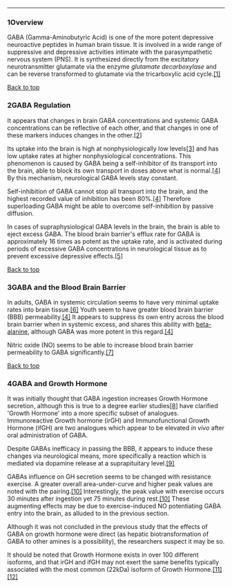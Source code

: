 





---


### 1Overview

GABA (Gamma-Aminobutyric Acid) is one of the more potent depressive neuroactive peptides in human brain tissue. It is involved in a wide range of suppressive and depressive activities intimate with the parasympathetic nervous system (PNS). It is synthesized directly from the excitatory neurotransmitter glutamate via the enzyme *glutamate decarboxylase* and can be reverse transformed to glutamate via the tricarboxylic acid cycle.[[1]](#ref1)


[Back to top](#c-overview)
### 2GABA Regulation

It appears that changes in brain GABA concentrations and systemic GABA concentrations can be reflective of each other, and that changes in one of these markers induces changes in the other.[[2]](#ref2)


Its uptake into the brain is high at nonphysiologically low levels[[3]](#ref3) and has low uptake rates at higher nonphysiological concentrations. This phenomenon is caused by GABA being a self-inhibitor of its transport into the brain, able to block its own transport in doses above what is normal.[[4]](#ref4) By this mechanism, neurological GABA levels stay constant.


Self-inhibition of GABA cannot stop all transport into the brain, and the highest recorded value of inhibition has been 80%.[[4]](#ref4) Therefore superloading GABA might be able to overcome self-inhibition by passive diffusion.


In cases of supraphysiological GABA levels in the brain, the brain is able to eject excess GABA. The blood brain barrier's efflux rate for GABA is approximately 16 times as potent as the uptake rate, and is activated during periods of excessive GABA concentrations in neurological tissue as to prevent excessive depressive effects.[[5]](#ref5)


[Back to top](#c-gaba-regulation)
### 3GABA and the Blood Brain Barrier

In adults, GABA in systemic circulation seems to have very minimal uptake rates into brain tissue.[[6]](#ref6) Youth seem to have greater blood brain barrier (BBB) permeability.[[4]](#ref4) It appears to suppress its own entry across the blood brain barrier when in systemic excess, and shares this ability with [beta-alanine](/supplements/beta-alanine/), although GABA was more potent in this regard.[[4]](#ref4)


Nitric oxide (NO) seems to be able to increase blood brain barrier permeability to GABA significantly.[[7]](#ref7)


[Back to top](#c-gaba-and-the-blood-brain-barrier)
### 4GABA and Growth Hormone

It was initially thought that GABA ingestion increases Growth Hormone secretion, although this is true to a degree earlier studies[[8]](#ref8) have clarified 'Growth Hormone' into a more specific subset of analogues. Immunoreactive Growth hormone (irGH) and Immunofunctional Growth Hormone (ifGH) are two analogues which appear to be elevated *in vivo* after oral administration of GABA.


Despite GABAs inefficacy in passing the BBB, it appears to induce these changes via neurological means, more specifically a reaction which is mediated via dopamine release at a suprapituitary level.[[9]](#ref9)


GABAs influence on GH secretion seems to be changed with resistance exercise. A greater overall area-under-curve and higher peak values are noted with the pairing.[[10]](#ref10) Interestingly, the peak value with exercise occurs 30 minutes after ingestion yet 75 minutes during rest.[[10]](#ref10) These augmenting effects may be due to exercise-induced NO potentiating GABA entry into the brain, as alluded to in the previous section.


Although it was not concluded in the previous study that the effects of GABA on growth hormone were direct (as hepatic biotransformation of GABA to other amines is a possibility), the researchers suspect it may be so.


It should be noted that Growth Hormone exists in over 100 different isoforms, and that irGH and ifGH may not exert the same benefits typically associated with the most common (22kDa) isoform of Growth Hormone.[[11]](#ref11)[[12]](#ref12)

 


